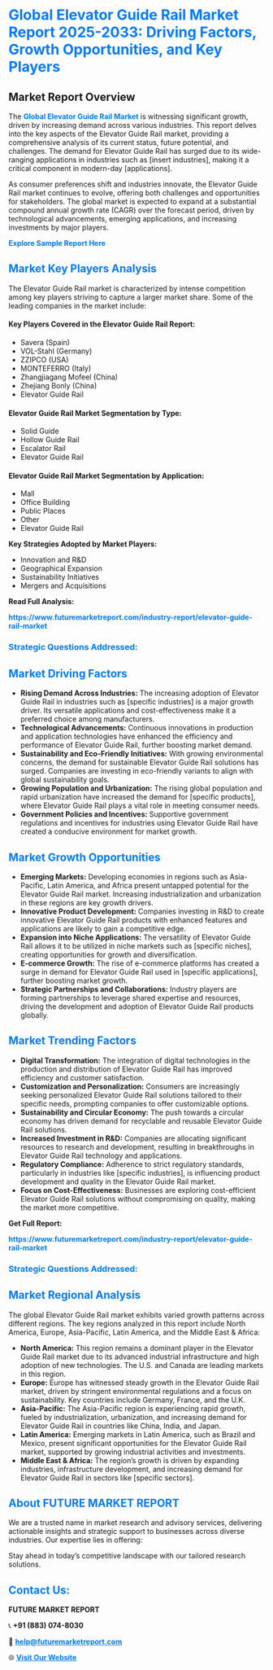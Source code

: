 <h1 style="color: #007BFF;">Global Elevator Guide Rail Market Report 2025-2033: Driving Factors, Growth Opportunities, and Key Players</h1>

<section id="overview">
<h2>Market Report Overview</h2>
<p>The <a href="https://www.futuremarketreport.com/industry-report/elevator-guide-rail-market" style="color: #007BFF; text-decoration: none;"><strong>Global Elevator Guide Rail Market</strong></a> is witnessing significant growth, driven by increasing demand across various industries. This report delves into the key aspects of the Elevator Guide Rail market, providing a comprehensive analysis of its current status, future potential, and challenges. The demand for Elevator Guide Rail has surged due to its wide-ranging applications in industries such as [insert industries], making it a critical component in modern-day [applications].</p>
<p>As consumer preferences shift and industries innovate, the Elevator Guide Rail market continues to evolve, offering both challenges and opportunities for stakeholders. The global market is expected to expand at a substantial compound annual growth rate (CAGR) over the forecast period, driven by technological advancements, emerging applications, and increasing investments by major players.</p>
</section>

<section id="overview">
<p><a href="https://www.futuremarketreport.com/request-sample/reportId=110125" style="color: #007BFF; text-decoration: none;"><strong>Explore Sample Report Here</strong></a></p>
</section>

<section id="key-players">
<h2 style="color: #007BFF;">Market Key Players Analysis</h2>
<p>The Elevator Guide Rail market is characterized by intense competition among key players striving to capture a larger market share. Some of the leading companies in the market include:</p>
<h4>Key Players Covered in the Elevator Guide Rail Report:</h4>
<ul><li>Savera (Spain)</li><li>VOL-Stahl (Germany)</li><li>ZZIPCO (USA)</li><li>MONTEFERRO (Italy)</li><li>Zhangjiagang Mofeel (China)</li><li>Zhejiang Bonly (China)</li><li>Elevator Guide Rail</li></ul>
<h4>Elevator Guide Rail Market Segmentation by Type:</h4>
<ul><li>Solid Guide</li><li>Hollow Guide Rail</li><li>Escalator Rail</li><li>Elevator Guide Rail</li></ul>

<h4>Elevator Guide Rail Market Segmentation by Application:</h4>
<ul><li>Mall</li><li>Office Building</li><li>Public Places</li><li>Other</li><li>Elevator Guide Rail</li></ul>
<p><strong>Key Strategies Adopted by Market Players:</strong></p>
<ul>
<li>Innovation and R&D</li>
<li>Geographical Expansion</li>
<li>Sustainability Initiatives</li>
<li>Mergers and Acquisitions</li>
</ul>
</section>

<section>
<p><strong>Read Full Analysis: </strong></p><a href="https://www.futuremarketreport.com/industry-report/elevator-guide-rail-market" style="color: #007BFF; text-decoration: none;"><strong>https://www.futuremarketreport.com/industry-report/elevator-guide-rail-market</strong></a>
<h3 style="color: #007BFF;">Strategic Questions Addressed:</h3>
</section>

<section id="driving-factors">
<h2 style="color: #007BFF;">Market Driving Factors</h2>
<ul>
<li><strong>Rising Demand Across Industries:</strong> The increasing adoption of Elevator Guide Rail in industries such as [specific industries] is a major growth driver. Its versatile applications and cost-effectiveness make it a preferred choice among manufacturers.</li>
<li><strong>Technological Advancements:</strong> Continuous innovations in production and application technologies have enhanced the efficiency and performance of Elevator Guide Rail, further boosting market demand.</li>
<li><strong>Sustainability and Eco-Friendly Initiatives:</strong> With growing environmental concerns, the demand for sustainable Elevator Guide Rail solutions has surged. Companies are investing in eco-friendly variants to align with global sustainability goals.</li>
<li><strong>Growing Population and Urbanization:</strong> The rising global population and rapid urbanization have increased the demand for [specific products], where Elevator Guide Rail plays a vital role in meeting consumer needs.</li>
<li><strong>Government Policies and Incentives:</strong> Supportive government regulations and incentives for industries using Elevator Guide Rail have created a conducive environment for market growth.</li>
</ul>
</section>

<section id="growth-opportunities">
<h2 style="color: #007BFF;">Market Growth Opportunities</h2>
<ul>
<li><strong>Emerging Markets:</strong> Developing economies in regions such as Asia-Pacific, Latin America, and Africa present untapped potential for the Elevator Guide Rail market. Increasing industrialization and urbanization in these regions are key growth drivers.</li>
<li><strong>Innovative Product Development:</strong> Companies investing in R&D to create innovative Elevator Guide Rail products with enhanced features and applications are likely to gain a competitive edge.</li>
<li><strong>Expansion into Niche Applications:</strong> The versatility of Elevator Guide Rail allows it to be utilized in niche markets such as [specific niches], creating opportunities for growth and diversification.</li>
<li><strong>E-commerce Growth:</strong> The rise of e-commerce platforms has created a surge in demand for Elevator Guide Rail used in [specific applications], further boosting market growth.</li>
<li><strong>Strategic Partnerships and Collaborations:</strong> Industry players are forming partnerships to leverage shared expertise and resources, driving the development and adoption of Elevator Guide Rail products globally.</li>
</ul>
</section>

<section id="trending-factors">
<h2 style="color: #007BFF;">Market Trending Factors</h2>
<ul>
<li><strong>Digital Transformation:</strong> The integration of digital technologies in the production and distribution of Elevator Guide Rail has improved efficiency and customer satisfaction.</li>
<li><strong>Customization and Personalization:</strong> Consumers are increasingly seeking personalized Elevator Guide Rail solutions tailored to their specific needs, prompting companies to offer customizable options.</li>
<li><strong>Sustainability and Circular Economy:</strong> The push towards a circular economy has driven demand for recyclable and reusable Elevator Guide Rail solutions.</li>
<li><strong>Increased Investment in R&D:</strong> Companies are allocating significant resources to research and development, resulting in breakthroughs in Elevator Guide Rail technology and applications.</li>
<li><strong>Regulatory Compliance:</strong> Adherence to strict regulatory standards, particularly in industries like [specific industries], is influencing product development and quality in the Elevator Guide Rail market.</li>
<li><strong>Focus on Cost-Effectiveness:</strong> Businesses are exploring cost-efficient Elevator Guide Rail solutions without compromising on quality, making the market more competitive.</li>
</ul>
</section>

<section>
<p><strong>Get Full Report: </strong></p><a href="https://www.futuremarketreport.com/industry-report/elevator-guide-rail-market" style="color: #007BFF; text-decoration: none;"><strong>https://www.futuremarketreport.com/industry-report/elevator-guide-rail-market</strong></a>
<h3 style="color: #007BFF;">Strategic Questions Addressed:</h3>
</section>


<section id="regional-analysis">
<h2 style="color: #007BFF;">Market Regional Analysis</h2>
<p>The global Elevator Guide Rail market exhibits varied growth patterns across different regions. The key regions analyzed in this report include North America, Europe, Asia-Pacific, Latin America, and the Middle East & Africa:</p>
<ul>
<li><strong>North America:</strong> This region remains a dominant player in the Elevator Guide Rail market due to its advanced industrial infrastructure and high adoption of new technologies. The U.S. and Canada are leading markets in this region.</li>
<li><strong>Europe:</strong> Europe has witnessed steady growth in the Elevator Guide Rail market, driven by stringent environmental regulations and a focus on sustainability. Key countries include Germany, France, and the U.K.</li>
<li><strong>Asia-Pacific:</strong> The Asia-Pacific region is experiencing rapid growth, fueled by industrialization, urbanization, and increasing demand for Elevator Guide Rail in countries like China, India, and Japan.</li>
<li><strong>Latin America:</strong> Emerging markets in Latin America, such as Brazil and Mexico, present significant opportunities for the Elevator Guide Rail market, supported by growing industrial activities and investments.</li>
<li><strong>Middle East & Africa:</strong> The region’s growth is driven by expanding industries, infrastructure development, and increasing demand for Elevator Guide Rail in sectors like [specific sectors].</li>
</ul>
</section>

<footer>
<h2 style="color: #007BFF;">About FUTURE MARKET REPORT</h2>
<p>We are a trusted name in market research and advisory services, delivering actionable insights and strategic support to businesses across diverse industries. Our expertise lies in offering:</p>

<p>Stay ahead in today’s competitive landscape with our tailored research solutions.</p>

<h2 style="color: #007BFF;">Contact Us:</h2>
<p><strong>FUTURE MARKET REPORT</strong></p>
<p>📞 <strong>+91 (883) 074-8030</strong></p>
<p>📧 <strong><a href="mailto:help@futuremarketreport.com" style="color: #007BFF;">help@futuremarketreport.com</a></strong></p>
<p>🌐 <strong><a href="https://www.futuremarketreport.com/" style="color: #007BFF;">Visit Our Website</a></strong></p>
</footer>